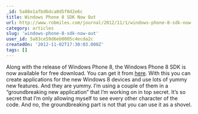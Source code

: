 ```yaml
---
_id: 5a88e1afbd6dca0d5f0d2e6c
title: Windows Phone 8 SDK Now Out
url: http://www.robmiles.com/journal/2012/11/1/windows-phone-8-sdk-now-out.html
category: articles
slug: 'windows-phone-8-sdk-now-out'
user_id: 5a83ce59d6eb0005c4ecda2c
createdOn: '2012-11-02T17:30:03.000Z'
tags: []
---
```


Along with the release of Windows Phone 8, the Windows Phone 8 SDK is now available for free download. You can get it from <a href="http://www.microsoft.com/en-us/download/details.aspx?id=35471">here</a>. With this you can create applications for the new Windows 8 devices and use lots of yummy new features. And they are yummy. I’m using a couple of them in a “groundbreaking new application” that I’m working on in top secret. It’s so secret that I’m only allowing myself to see every other character of the code. And no, the groundbreaking part is not that you can use it as a shovel.
